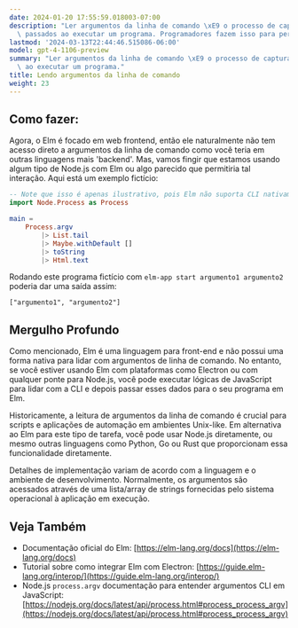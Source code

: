 ```yaml
---
date: 2024-01-20 17:55:59.018003-07:00
description: "Ler argumentos da linha de comando \xE9 o processo de capturar dados\
  \ passados ao executar um programa. Programadores fazem isso para permitir que seus\u2026"
lastmod: '2024-03-13T22:44:46.515086-06:00'
model: gpt-4-1106-preview
summary: "Ler argumentos da linha de comando \xE9 o processo de capturar dados passados\
  \ ao executar um programa."
title: Lendo argumentos da linha de comando
weight: 23
---
```


## Como fazer:
Agora, o Elm é focado em web frontend, então ele naturalmente não tem acesso direto a argumentos da linha de comando como você teria em outras linguagens mais 'backend'. Mas, vamos fingir que estamos usando algum tipo de Node.js com Elm ou algo parecido que permitiria tal interação. Aqui está um exemplo fictício:

```Elm
-- Note que isso é apenas ilustrativo, pois Elm não suporta CLI nativamente
import Node.Process as Process

main =
    Process.argv
        |> List.tail
        |> Maybe.withDefault []
        |> toString
        |> Html.text
```

Rodando este programa fictício com `elm-app start argumento1 argumento2` poderia dar uma saída assim:

```
["argumento1", "argumento2"]
```

## Mergulho Profundo
Como mencionado, Elm é uma linguagem para front-end e não possui uma forma nativa para lidar com argumentos de linha de comando. No entanto, se você estiver usando Elm com plataformas como Electron ou com qualquer ponte para Node.js, você pode executar lógicas de JavaScript para lidar com a CLI e depois passar esses dados para o seu programa em Elm.

Historicamente, a leitura de argumentos da linha de comando é crucial para scripts e aplicações de automação em ambientes Unix-like. Em alternativa ao Elm para este tipo de tarefa, você pode usar Node.js diretamente, ou mesmo outras linguagens como Python, Go ou Rust que proporcionam essa funcionalidade diretamente.

Detalhes de implementação variam de acordo com a linguagem e o ambiente de desenvolvimento. Normalmente, os argumentos são acessados através de uma lista/array de strings fornecidas pelo sistema operacional à aplicação em execução.

## Veja Também
- Documentação oficial do Elm: [https://elm-lang.org/docs](https://elm-lang.org/docs)
- Tutorial sobre como integrar Elm com Electron: [https://guide.elm-lang.org/interop/](https://guide.elm-lang.org/interop/)
- Node.js `process.argv` documentação para entender argumentos CLI em JavaScript: [https://nodejs.org/docs/latest/api/process.html#process_process_argv](https://nodejs.org/docs/latest/api/process.html#process_process_argv)
